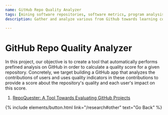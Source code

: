 ```yaml
---
name: GitHub Repo Quality Analyzer
tags: [mining software repositories, software metrics, program analysis, natural language processing, empirical software engineering, repository analysis]
description: Gather and analyze various from Github towards learning contributions contributions of users and uses quality indicators in these contributions. 

---
```


# GitHub Repo Quality Analyzer

In this project, our objective is to create a tool that automatically performs prefined analysis on GitHub in order to calculate a quality score for a given repository.
Concretely, we target building a GitHub app that analyzes the contributions of users and uses quality indicators in these contributions to provide a score about the repository's quality and each user's impact on this score.


<!-- ![preview](/img/overview.png) -->
1. [RepoQuester: A Tool Towards Evaluating GitHub Projects](https://ieeexplore.ieee.org/document/9978187)


<p class="text-center">
{% include elements/button.html link="/research#other" text="Go Back" %}
</p>
